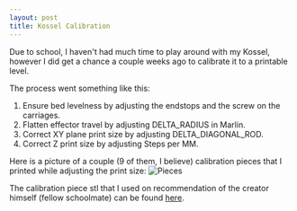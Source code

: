 ```yaml
---
layout: post
title: Kossel Calibration
---
```


Due to school, I haven't had much time to play around with my Kossel, however I did get a chance a couple weeks ago to calibrate it to a printable level. 

The process went something like this: 
1) Ensure bed levelness by adjusting the endstops and the screw on the carriages.
2) Flatten effector travel by adjusting DELTA_RADIUS in Marlin.
3) Correct XY plane print size by adjusting DELTA_DIAGONAL_ROD.
4) Correct Z print size by adjusting Steps per MM.

Here is a picture of a couple (9 of them, I believe) calibration pieces that I printed while adjusting the print size:
![Pieces][logo]

[logo]: http://i693.photobucket.com/albums/vv297/nerfnrg/IMG_20160220_011619_zpshg2xqkkl.jpg "Calibration Pieces"

The calibration piece stl that I used on recommendation of the creator himself (fellow schoolmate) can be found [here](https://www.thingiverse.com/thing:121106).
